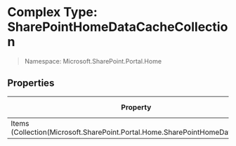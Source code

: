 # Complex Type: SharePointHomeDataCacheCollection

> Namespace: Microsoft.SharePoint.Portal.Home

## Properties

Property | SPO | SP 2019 | SP 2016 | SP 2013
----------|:---:|:-------:|:-------:|:-------:
Items (Collection(Microsoft.SharePoint.Portal.Home.SharePointHomeDataCache)) | ✅ | ✅ | ❌ | ❌